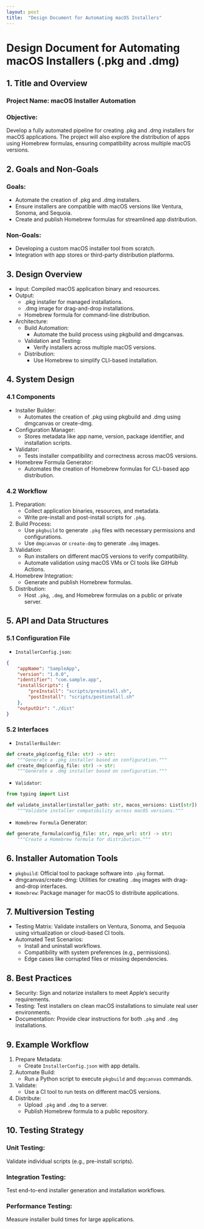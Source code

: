 ```yaml
---
layout: post
title:  "Design Document for Automating macOS Installers"
---
```


# Design Document for Automating macOS Installers (.pkg and .dmg)

## 1. Title and Overview

### Project Name: macOS Installer Automation
### Objective:
Develop a fully automated pipeline for creating .pkg and .dmg installers for macOS applications. The project will also explore the distribution of apps using Homebrew formulas, ensuring compatibility across multiple macOS versions.

## 2. Goals and Non-Goals

### Goals:
* Automate the creation of .pkg and .dmg installers.
* Ensure installers are compatible with macOS versions like Ventura, Sonoma, and Sequoia.
* Create and publish Homebrew formulas for streamlined app distribution.

### Non-Goals:
* Developing a custom macOS installer tool from scratch.
* Integration with app stores or third-party distribution platforms.

## 3. Design Overview
* Input: Compiled macOS application binary and resources.
* Output:
	* .pkg installer for managed installations.
	* .dmg image for drag-and-drop installations.
	* Homebrew formula for command-line distribution.
* Architecture:
	* Build Automation:
		* Automate the build process using pkgbuild and dmgcanvas.
	* Validation and Testing:
		* Verify installers across multiple macOS versions.
	* Distribution: 
		* Use Homebrew to simplify CLI-based installation.

## 4. System Design

### 4.1 Components
* Installer Builder:
	* Automates the creation of .pkg using pkgbuild and .dmg using dmgcanvas or create-dmg.
* Configuration Manager:
	* Stores metadata like app name, version, package identifier, and installation scripts.
* Validator:
	* Tests installer compatibility and correctness across macOS versions.
* Homebrew Formula Generator:
	* Automates the creation of Homebrew formulas for CLI-based app distribution.

### 4.2 Workflow
1.	Preparation:
	* Collect application binaries, resources, and metadata.
	* Write pre-install and post-install scripts for `.pkg`.
2.	Build Process:
	* Use `pkgbuild` to generate `.pkg` files with necessary permissions and configurations.
	* Use `dmgcanvas` or `create-dmg` to generate `.dmg` images.
3.	Validation:
	* Run installers on different macOS versions to verify compatibility.
	* Automate validation using macOS VMs or CI tools like GitHub Actions.
4.	Homebrew Integration:
	* Generate and publish Homebrew formulas.
5.	Distribution:
	* Host `.pkg`, `.dmg`, and Homebrew formulas on a public or private server.

## 5. API and Data Structures

### 5.1 Configuration File
* `InstallerConfig.json`:
```json
{
    "appName": "SampleApp",
    "version": "1.0.0",
    "identifier": "com.sample.app",
    "installScripts": {
        "preInstall": "scripts/preinstall.sh",
        "postInstall": "scripts/postinstall.sh"
    },
    "outputDir": "./dist"
}
```


### 5.2 Interfaces
* `InstallerBuilder`:

```python
def create_pkg(config_file: str) -> str:
    """Generate a .pkg installer based on configuration."""
def create_dmg(config_file: str) -> str:
    """Generate a .dmg installer based on configuration."""
```

* `Validator`:
```python
from typing import List

def validate_installer(installer_path: str, macos_versions: List[str]) -> bool:
    """Validate installer compatibility across macOS versions."""
```

* `Homebrew Formula` Generator:
```python
def generate_formula(config_file: str, repo_url: str) -> str:
    """Create a Homebrew formula for distribution."""
```
## 6. Installer Automation Tools
* `pkgbuild`: Official tool to package software into `.pkg` format.
* dmgcanvas/create-dmg: Utilities for creating `.dmg` images with drag-and-drop interfaces.
* `Homebrew`: Package manager for macOS to distribute applications.

## 7. Multiversion Testing
* Testing Matrix: Validate installers on Ventura, Sonoma, and Sequoia using virtualization or cloud-based CI tools.
* Automated Test Scenarios:
	* Install and uninstall workflows.
	* Compatibility with system preferences (e.g., permissions).
	* Edge cases like corrupted files or missing dependencies.

## 8. Best Practices
* Security: Sign and notarize installers to meet Apple’s security requirements.
* Testing: Test installers on clean macOS installations to simulate real user environments.
* Documentation: Provide clear instructions for both `.pkg` and `.dmg` installations.

## 9. Example Workflow
1.	Prepare Metadata:
	* Create `InstallerConfig.json` with app details.
2.	Automate Build:
	* Run a Python script to execute `pkgbuild` and `dmgcanvas` commands.
3.	Validate:
	* Use a CI tool to run tests on different macOS versions.
4.	Distribute:
	* Upload `.pkg` and `.dmg` to a server.
	* Publish Homebrew formula to a public repository.

## 10. Testing Strategy
###  Unit Testing:
Validate individual scripts (e.g., pre-install scripts).
### Integration Testing:
 Test end-to-end installer generation and installation workflows.
### Performance Testing:
 Measure installer build times for large applications.